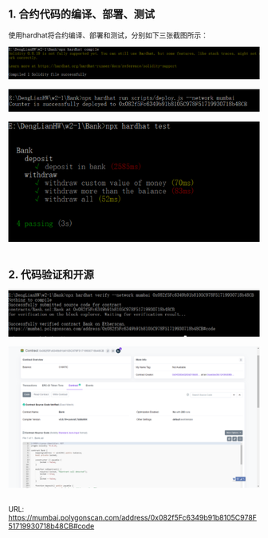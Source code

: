 ## 1. 合约代码的编译、部署、测试<br>

使用hardhat将合约编译、部署和测试，分别如下三张截图所示：<br>

![w2-1](IMG_Compile.png)<br><br>
![w2-1](IMG_Deploy_Mumbai.png)<br><br>
![w2-1](IMG_Test.png)<br><br>

## 2. 代码验证和开源<br>

![w2-1](IMG_Verification.png)<br><br>
![w2-1](IMG_Verified_Browser.png)<br><br>

URL: https://mumbai.polygonscan.com/address/0x082f5Fc6349b91b8105C978F51719930718b48CB#code
